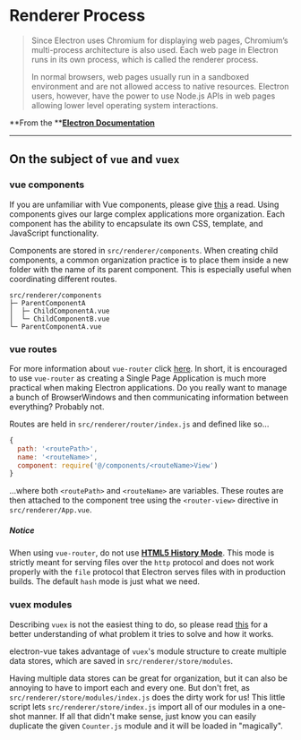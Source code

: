 # Renderer Process

> Since Electron uses Chromium for displaying web pages, Chromium’s multi-process architecture is also used. Each web page in Electron runs in its own process, which is called the renderer process.
>
> In normal browsers, web pages usually run in a sandboxed environment and are not allowed access to native resources. Electron users, however, have the power to use Node.js APIs in web pages allowing lower level operating system interactions.

**From the **[**Electron Documentation**](http://electron.atom.io/docs/tutorial/quick-start/#renderer-process)

---

## On the subject of `vue` and `vuex`

### vue components

If you are unfamiliar with Vue components, please give [this](http://vuejs.org/v2/guide/single-file-components.html) a read. Using components gives our large complex applications more organization. Each component has the ability to encapsulate its own CSS, template, and JavaScript functionality.

Components are stored in `src/renderer/components`. When creating child components, a common organization practice is to place them inside a new folder with the name of its parent component. This is especially useful when coordinating different routes.

```
src/renderer/components
├─ ParentComponentA
│  ├─ ChildComponentA.vue
│  └─ ChildComponentB.vue
└─ ParentComponentA.vue
```

### vue routes

For more information about `vue-router` click [here](https://github.com/vuejs/vue-router). In short, it is encouraged to use `vue-router` as creating a Single Page Application is much more practical when making Electron applications. Do you really want to manage a bunch of BrowserWindows and then communicating information between everything? Probably not.

Routes are held in `src/renderer/router/index.js` and defined like so...

```js
{
  path: '<routePath>',
  name: '<routeName>',
  component: require('@/components/<routeName>View')
}
```

...where both `<routePath>` and `<routeName>` are variables. These routes are then attached to the component tree using the `<router-view>` directive in `src/renderer/App.vue`.

##### Notice

When using `vue-router`, do not use [**HTML5 History Mode**](http://router.vuejs.org/en/essentials/history-mode.html). This mode is strictly meant for serving files over the `http` protocol and does not work properly with the `file` protocol that Electron serves files with in production builds. The default `hash` mode is just what we need.

### vuex modules

Describing `vuex` is not the easiest thing to do, so please read [this](http://vuex.vuejs.org/en/intro.html) for a better understanding of what problem it tries to solve and how it works.

electron-vue takes advantage of `vuex`'s module structure to create multiple data stores, which are saved in `src/renderer/store/modules`.

Having multiple data stores can be great for organization, but it can also be annoying to have to import each and every one. But don't fret, as `src/renderer/store/modules/index.js` does the dirty work for us! This little script lets `src/renderer/store/index.js` import all of our modules in a one-shot manner. If all that didn't make sense, just know you can easily duplicate the given `Counter.js` module and it will be loaded in "magically".
